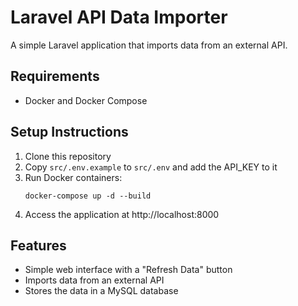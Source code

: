 # Laravel API Data Importer

A simple Laravel application that imports data from an external API.

## Requirements

- Docker and Docker Compose

## Setup Instructions

1. Clone this repository
2. Copy `src/.env.example` to `src/.env` and add the API_KEY to it
3. Run Docker containers:
   ```
   docker-compose up -d --build
   ```
4. Access the application at http://localhost:8000

## Features

- Simple web interface with a "Refresh Data" button
- Imports data from an external API
- Stores the data in a MySQL database